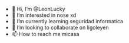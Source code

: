 - 👋 Hi, I’m @LeonLucky
- 👀 I’m interested in nose xd
- 🌱 I’m currently learning seguridad informatica
- 💞️ I’m looking to collaborate on ligoleyen
- 📫 How to reach me micasa

<!---
LeonLucky/LeonLucky is a ✨ special ✨ repository because its `README.md` (this file) appears on your GitHub profile.
You can click the Preview link to take a look at your changes.
--->
